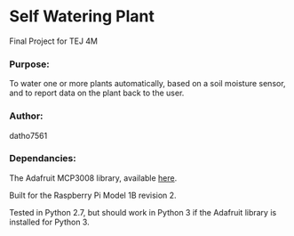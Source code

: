 # Self Watering Plant

Final Project for TEJ 4M

### Purpose:
To water one or more plants automatically, based on a soil moisture
sensor, and to report data on the plant back to the user.

### Author:
datho7561

### Dependancies:
The Adafruit MCP3008 library, available
[here](https://github.com/adafruit/Adafruit_Python_MCP3008).

Built for the Raspberry Pi Model 1B revision 2.

Tested in Python 2.7, but should work in Python 3 if the
Adafruit library is installed for Python 3.